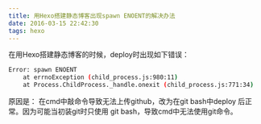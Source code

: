 ```yaml
---
title: 用Hexo搭建静态博客出现spawn ENOENT的解决办法
date: 2016-03-15 22:42:30
tags: hexo
---
```

<!--more-->
在用Hexo搭建静态博客的时候，deploy时出现如下错误：

``` bash
Error: spawn ENOENT
    at errnoException (child_process.js:980:11)
    at Process.ChildProcess._handle.onexit (child_process.js:771:34)
```

原因是：
在cmd中敲命令导致无法上传github，改为在git bash中deploy 后正常。因为可能当初装git时只使用 git bash，导致cmd中无法使用git命令。
